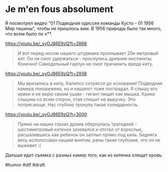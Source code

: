 # Je m'en fous absolument

Я посмотрел видео "01 Подводная одиссея команды Кусто - 01 1956 Мир тишины", чтобы не пришлось вам. В 1956 природы было так много, что всем было по х**. 

https://youtu.be/_syOJ86E9zQ?t=2868
> И вот перед носом нашего штурмана проплывает 20и метровый кит. Он не смог удержаться - проснулись древние инстинкты. Конечно! Самодельный гарпун не смог причинить вреда киту.

https://youtu.be/_syOJ86E9zQ?t=2938
> Мы врезались в кита, Калипсо сотрясся до основания! Подводная камера покорежена, но и кашалот тоже пострадал. Я слышу его крики и не верю своим ушам - гигант пищит как мышка. Крики слышны со всем сторон, стая спешит на выручку. Это потрясающе. Нас глубоко тронула такая солидарность.

https://youtu.be/_syOJ86E9zQ?t=3000
> Прямо на наших глазах драма обернулась трагедией - шестиметровый китенок зазевался и отстал от взрослых, расшалившись как ребенок он заплыл прямо под киль. Бедняга весь исполосован нашим винтом, раны такие глубокие, что он не выживет :(

Дальше идет съемка с разных камер того, как из китенка хлещет кровь.

#humor #dtf
#draft